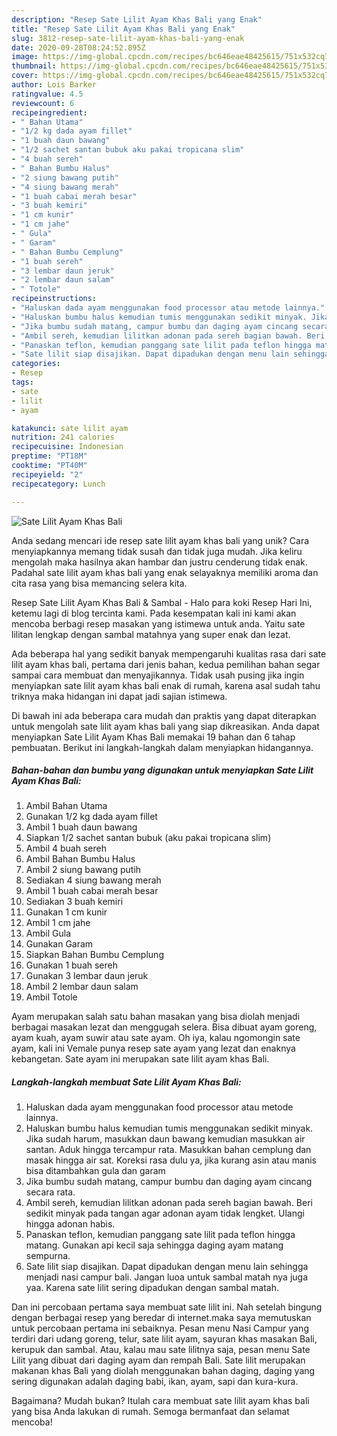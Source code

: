 ```yaml
---
description: "Resep Sate Lilit Ayam Khas Bali yang Enak"
title: "Resep Sate Lilit Ayam Khas Bali yang Enak"
slug: 3812-resep-sate-lilit-ayam-khas-bali-yang-enak
date: 2020-09-28T08:24:52.895Z
image: https://img-global.cpcdn.com/recipes/bc646eae48425615/751x532cq70/sate-lilit-ayam-khas-bali-foto-resep-utama.jpg
thumbnail: https://img-global.cpcdn.com/recipes/bc646eae48425615/751x532cq70/sate-lilit-ayam-khas-bali-foto-resep-utama.jpg
cover: https://img-global.cpcdn.com/recipes/bc646eae48425615/751x532cq70/sate-lilit-ayam-khas-bali-foto-resep-utama.jpg
author: Lois Barker
ratingvalue: 4.5
reviewcount: 6
recipeingredient:
- " Bahan Utama"
- "1/2 kg dada ayam fillet"
- "1 buah daun bawang"
- "1/2 sachet santan bubuk aku pakai tropicana slim"
- "4 buah sereh"
- " Bahan Bumbu Halus"
- "2 siung bawang putih"
- "4 siung bawang merah"
- "1 buah cabai merah besar"
- "3 buah kemiri"
- "1 cm kunir"
- "1 cm jahe"
- " Gula"
- " Garam"
- " Bahan Bumbu Cemplung"
- "1 buah sereh"
- "3 lembar daun jeruk"
- "2 lembar daun salam"
- " Totole"
recipeinstructions:
- "Haluskan dada ayam menggunakan food processor atau metode lainnya."
- "Haluskan bumbu halus kemudian tumis menggunakan sedikit minyak. Jika sudah harum, masukkan daun bawang kemudian masukkan air santan. Aduk hingga tercampur rata. Masukkan bahan cemplung dan masak hingga air sat. Koreksi rasa dulu ya, jika kurang asin atau manis bisa ditambahkan gula dan garam"
- "Jika bumbu sudah matang, campur bumbu dan daging ayam cincang secara rata."
- "Ambil sereh, kemudian lilitkan adonan pada sereh bagian bawah. Beri sedikit minyak pada tangan agar adonan ayam tidak lengket. Ulangi hingga adonan habis."
- "Panaskan teflon, kemudian panggang sate lilit pada teflon hingga matang. Gunakan api kecil saja sehingga daging ayam matang sempurna."
- "Sate lilit siap disajikan. Dapat dipadukan dengan menu lain sehingga menjadi nasi campur bali. Jangan luoa untuk sambal matah nya juga yaa. Karena sate lilit sering dipadukan dengan sambal matah."
categories:
- Resep
tags:
- sate
- lilit
- ayam

katakunci: sate lilit ayam 
nutrition: 241 calories
recipecuisine: Indonesian
preptime: "PT18M"
cooktime: "PT40M"
recipeyield: "2"
recipecategory: Lunch

---
```



![Sate Lilit Ayam Khas Bali](https://img-global.cpcdn.com/recipes/bc646eae48425615/751x532cq70/sate-lilit-ayam-khas-bali-foto-resep-utama.jpg)

Anda sedang mencari ide resep sate lilit ayam khas bali yang unik? Cara menyiapkannya memang tidak susah dan tidak juga mudah. Jika keliru mengolah maka hasilnya akan hambar dan justru cenderung tidak enak. Padahal sate lilit ayam khas bali yang enak selayaknya memiliki aroma dan cita rasa yang bisa memancing selera kita.

Resep Sate Lilit Ayam Khas Bali &amp; Sambal - Halo para koki Resep Hari Ini, ketemu lagi di blog tercinta kami. Pada kesempatan kali ini kami akan mencoba berbagi resep masakan yang istimewa untuk anda. Yaitu sate lilitan lengkap dengan sambal matahnya yang super enak dan lezat.

Ada beberapa hal yang sedikit banyak mempengaruhi kualitas rasa dari sate lilit ayam khas bali, pertama dari jenis bahan, kedua pemilihan bahan segar sampai cara membuat dan menyajikannya. Tidak usah pusing jika ingin menyiapkan sate lilit ayam khas bali enak di rumah, karena asal sudah tahu triknya maka hidangan ini dapat jadi sajian istimewa.


Di bawah ini ada beberapa cara mudah dan praktis yang dapat diterapkan untuk mengolah sate lilit ayam khas bali yang siap dikreasikan. Anda dapat menyiapkan Sate Lilit Ayam Khas Bali memakai 19 bahan dan 6 tahap pembuatan. Berikut ini langkah-langkah dalam menyiapkan hidangannya.

<!--inarticleads1-->

##### Bahan-bahan dan bumbu yang digunakan untuk menyiapkan Sate Lilit Ayam Khas Bali:

1. Ambil  Bahan Utama
1. Gunakan 1/2 kg dada ayam fillet
1. Ambil 1 buah daun bawang
1. Siapkan 1/2 sachet santan bubuk (aku pakai tropicana slim)
1. Ambil 4 buah sereh
1. Ambil  Bahan Bumbu Halus
1. Ambil 2 siung bawang putih
1. Sediakan 4 siung bawang merah
1. Ambil 1 buah cabai merah besar
1. Sediakan 3 buah kemiri
1. Gunakan 1 cm kunir
1. Ambil 1 cm jahe
1. Ambil  Gula
1. Gunakan  Garam
1. Siapkan  Bahan Bumbu Cemplung
1. Gunakan 1 buah sereh
1. Gunakan 3 lembar daun jeruk
1. Ambil 2 lembar daun salam
1. Ambil  Totole


Ayam merupakan salah satu bahan masakan yang bisa diolah menjadi berbagai masakan lezat dan menggugah selera. Bisa dibuat ayam goreng, ayam kuah, ayam suwir atau sate ayam. Oh iya, kalau ngomongin sate ayam, kali ini Vemale punya resep sate ayam yang lezat dan enaknya kebangetan. Sate ayam ini merupakan sate lilit ayam khas Bali. 

<!--inarticleads2-->

##### Langkah-langkah membuat Sate Lilit Ayam Khas Bali:

1. Haluskan dada ayam menggunakan food processor atau metode lainnya.
1. Haluskan bumbu halus kemudian tumis menggunakan sedikit minyak. Jika sudah harum, masukkan daun bawang kemudian masukkan air santan. Aduk hingga tercampur rata. Masukkan bahan cemplung dan masak hingga air sat. Koreksi rasa dulu ya, jika kurang asin atau manis bisa ditambahkan gula dan garam
1. Jika bumbu sudah matang, campur bumbu dan daging ayam cincang secara rata.
1. Ambil sereh, kemudian lilitkan adonan pada sereh bagian bawah. Beri sedikit minyak pada tangan agar adonan ayam tidak lengket. Ulangi hingga adonan habis.
1. Panaskan teflon, kemudian panggang sate lilit pada teflon hingga matang. Gunakan api kecil saja sehingga daging ayam matang sempurna.
1. Sate lilit siap disajikan. Dapat dipadukan dengan menu lain sehingga menjadi nasi campur bali. Jangan luoa untuk sambal matah nya juga yaa. Karena sate lilit sering dipadukan dengan sambal matah.


Dan ini percobaan pertama saya membuat sate lilit ini. Nah setelah bingung dengan berbagai resep yang beredar di internet.maka saya memutuskan untuk percobaan pertama ini sebaiknya. Pesan menu Nasi Campur yang terdiri dari udang goreng, telur, sate lilit ayam, sayuran khas masakan Bali, kerupuk dan sambal. Atau, kalau mau sate lilitnya saja, pesan menu Sate Lilit yang dibuat dari daging ayam dan rempah Bali. Sate lilit merupakan makanan khas Bali yang diolah menggunakan bahan daging, daging yang sering digunakan adalah daging babi, ikan, ayam, sapi dan kura-kura. 

Bagaimana? Mudah bukan? Itulah cara membuat sate lilit ayam khas bali yang bisa Anda lakukan di rumah. Semoga bermanfaat dan selamat mencoba!
